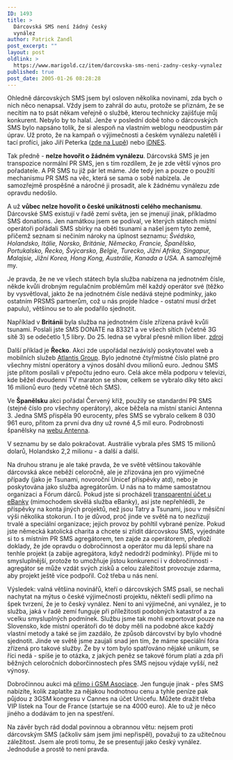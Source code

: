 ```yaml
---
ID: 1493
title: >
  Dárcovská SMS není žádný český
  vynález
author: Patrick Zandl
post_excerpt: ""
layout: post
oldlink: >
  https://www.marigold.cz/item/darcovska-sms-neni-zadny-cesky-vynalez
published: true
post_date: 2005-01-26 08:28:28
---
```

<p>Ohledně dárcovských SMS jsem byl osloven několika novinami, zda bych o nich něco nenapsal. Vždy jsem to zahrál do autu, protože se přiznám, že se necítím na to psát někam veřejně o službě, kterou technicky zajišťuje můj konkurent. Nebylo by to halal. Jenže v poslední době toho o dárcovských SMS bylo napsáno tolik, že si alespoň na vlastním weblogu neodpustím pár úprav. Už proto, že na kampaň o výjimečnosti a českém vynálezu naletěli i tací profíci, jako Jiří Peterka (<a href="http://www.lupa.cz/clanek.php3?show=3889">zde na Lupě</a>) nebo <a href="http://zpravy.idnes.cz/domaci.asp?r=domaci&amp;c=A050110_161815_domaci_ton&amp;t=A050110_161815_domaci_ton&amp;r2=domaci">iDNES</a>.</p>

<p>Tak předně - <b>nelze hovořit o žádném vynálezu</b>. Dárcovská SMS je jen transpozice normální PR SMS, jen s tím rozdílem, že je zde větší výnos pro pořadatele. A PR SMS tu již pár let máme. Jde tedy jen a pouze o použití mechanismu PR SMS na věc, která se sama o sobě nabízela. Je samozřejmě prospěšné a náročné ji prosadit, ale k žádnému vynálezu zde opravdu nedošlo. </p>

<p>A už <b>vůbec nelze hovořit o české unikátnosti celého mechanismu</b>. Dárcovské SMS existují v řadě zemí světa, jen se jmenují jinak, příkladmo SMS donations. Jen namátkou jsem se podíval, ve kterých státech místní operátoři pořádali SMS sbírky na oběti tsunami a našel jsem tyto země, přičemž seznam si nečiním nároky na úplnost seznamu: <i>Švédsko, Holandsko, Itálie, Norsko, Británie, Německo, Francie, Španělsko, Portukalsko, Řecko, Švýcarsko, Belgie, Turecko, Jižní Afrika, Singapur, Malajsie, Jižní Korea, Hong Kong, Austrálie, Kanada a USA.</i> A samozřejmě my. </p>

<p>Je pravda, že ne ve všech státech byla služba nabízena na jednotném čísle, někde kvůli drobným regulačním problémům měl každý operátor své (těžko by vysvětloval, jakto že na jednotném čísle nedává stejné podmínky, jako ostatním PRSMS partnerům, což u nás projde hladce - ostatní musí držet papulu), většinou se to ale podařilo sjednotit.</p>

<p>Například v <b>Británii</b> byla služba na jednotném čísle zřízena právě kvůli tsunami. Poslali jste SMS DONATE na 83321 a ve všech sítích (včetně 3G sítě 3) se odečetlo 1,5 libry. Do 25. ledna se vybral přesně milion liber. <a href="http://www.computeractive.co.uk/news/1160757">zdroj</a> </p>

<p>Další příklad je <b>Řecko</b>. Akci zde uspořádal nezávislý poskytovatel web a mobilních služeb <a href="http://atlantis.uoc.gr/">Atlantis Group</a>. Bylo jednotné čtyřmístné číslo platné pro všechny místní operátory a výnos dosáhl dvou milionů euro. Jednou SMS jste přitom posílali v přepočtu jedno euro. Celá akce měla podporu v televizi, kde běžel dvoudenní TV maraton se show, celkem se vybralo díky této akci 16 milionů euro (tedy včetně těch SMS). </p>

<p>Ve <b>Španělsku</b> akci pořádal Červený kříž, použily se standardní PR SMS (stejné číslo pro všechny operátory), akce běžela na místní stanici Antenna 3. Jedna SMS přispěla 90 eurocenty, přes SMS se vybralo celkem 8 030 961 euro, přitom za první dva dny už rovné 4,5 mil euro. Podrobnosti španělsky na <a href="http://www.antena3.com/a3tv2004/servlet/GestorWeb?opera=getFicha&amp;idPag=381&amp;dest=/web/html/ficha/index.jsp">webu Antenna</a>.</p>

<p>V seznamu by se dalo pokračovat. Austrálie vybrala přes SMS 15 milionů dolarů, Holandsko 2,2 milionu - a další a další. </p>

<p>Na druhou stranu je ale také pravda, že ve světě většinou takováhle dárcovská akce neběží celoročně, ale je zřizována jen pro výjimečné případy (jako je Tsunami, novoroční Unicef příspěvky atd), nebo je poskytována jako služba agregátorům. U nás na to máme samostatnou organizaci a Fórum dárců. Pokud jste si procházeli <a href="http://www.ebanka.cz/tran_uct/500400.html">transparentní účet u eBanky</a> (mimochodem skvělá služba eBanky), asi jste nepřehlédli, že příspěvky na konta jiných projektů, než jsou Tatry a Tsunami, jsou v měsíční výši několika stokorun. I to je důvod, proč jinde ve světě na to nezřizují trvalé a speciální organizace; jejich provoz by pohltil vybrané peníze. Pokud jste německá katolická charita a chcete si zřídit dárcovskou SMS, vyjednáte si to s místním PR SMS agregátorem, ten zajde za operátorem, předloží doklady, že jde opravdu o dobročinnost a operátor mu dá lepší share na tenhle projekt (a zabije agregátora, když nedodrží podmínky). Přijde mi to smysluplnější, protože to umožňuje jistou konkurenci i v dobročinnosti - agregátor se může vzdát svých zisků a celou záležitost provozuje zdarma, aby projekt ještě více podpořil. Což třeba u nás není.</p>

<p>Výsledek: valná většina novinářů, kteří o dárcovských SMS psali, se nechali nachytat na mýtus o české výjimečnosti projektu, někteří sedli přímo na špek tvrzení, že je to český vynález. Není to ani výjimečné, ani vynález, je to služba, jaká v řadě zemí funguje při příležitosti podobných katastrof a za vcelku smysluplných podmínek. Službu jsme tak mohli exportovat pouze na Slovensko, kde místní operátoři do té doby měli na podobné akce každý vlastní metody a také se jim zazdálo, že způsob dárcovství by bylo vhodné sjednotit. Jinde ve světě jsme zaujali snad jen tím, že máme speciální fóra zřízená pro takové služby. Že by v tom bylo spatřováno nějaké unikum, se říci nedá - spíše je to otázka, z jakých peněz se takové fórum platí a zda při běžných celoročních doborčinnostech přes SMS nejsou výdaje vyšší, než výnosy. </p>

<p>Dobročinnou aukci má <a href="http://www.gsmworld.com/auction/">přímo i GSM Asociace</a>. Jen funguje jinak - přes SMS nabízíte, kolik zaplatíte za nějakou hodnotnou cenu a tyhle peníze pak půjdou z 3GSM kongresu v Cannes na účet Unicefu. Můžete dražit třeba  VIP lístek na Tour de France (startuje se na 4000 euro). Ale to už je něco jiného a dodávám to jen na spestření.</p>

<p>Na závěr bych rád dodal povinnou a obrannou větu: nejsem proti dárcovským SMS (ačkoliv sám jsem jimi nepřispěl), považuji to za užitečnou záležitost. Jsem ale proti tomu, že se presentují jako český vynález. Jednoduše a prostě to není pravda.
</p>
